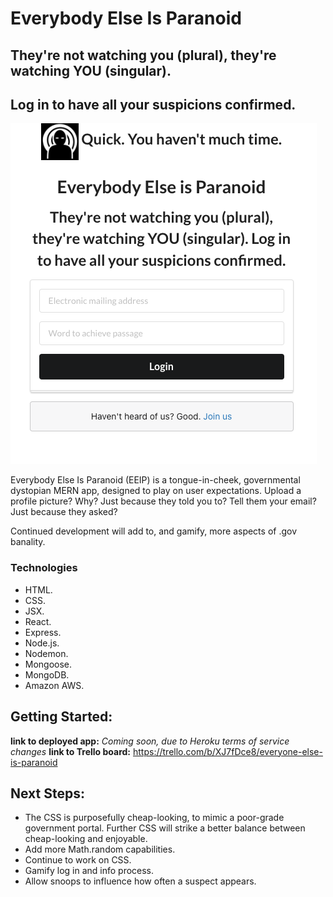 
# Everybody Else Is Paranoid

## They're not watching you (plural), they're watching YOU (singular).
## Log in to have all your suspicions confirmed.

![EEIP main screen](./public/EEIPmain.png)

Everybody Else Is Paranoid (EEIP) is a tongue-in-cheek, governmental dystopian
MERN app, designed to play on user expectations. Upload a profile picture?
Why? Just because they told you to? Tell them your email? Just because they asked?

Continued development will add to, and gamify, more aspects of .gov banality.

### Technologies

* HTML.
* CSS.
* JSX.
* React.
* Express.
* Node.js.
* Nodemon.
* Mongoose.
* MongoDB.
* Amazon AWS.

## Getting Started:

**link to deployed app:** *Coming soon, due to Heroku terms of service changes*
**link to Trello board:** https://trello.com/b/XJ7fDce8/everyone-else-is-paranoid

## Next Steps:

* The CSS is purposefully cheap-looking, to mimic a poor-grade government portal. Further CSS will strike a better balance between cheap-looking and enjoyable.
* Add more Math.random capabilities.
* Continue to work on CSS.
* Gamify log in and info process.
* Allow snoops to influence how often a suspect appears.
